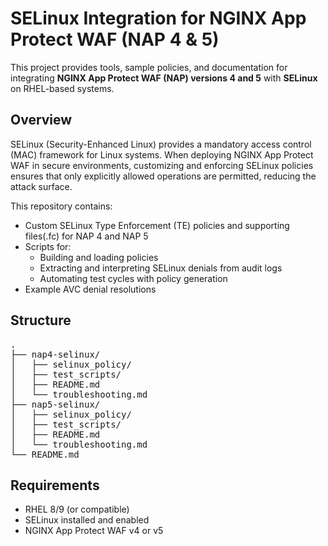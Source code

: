# SELinux Integration for NGINX App Protect WAF (NAP 4 & 5)

This project provides tools, sample policies, and documentation for integrating **NGINX App Protect WAF (NAP) versions 4 and 5** with **SELinux** on RHEL-based systems.

## Overview

SELinux (Security-Enhanced Linux) provides a mandatory access control (MAC) framework for Linux systems. When deploying NGINX App Protect WAF in secure environments, customizing and enforcing SELinux policies ensures that only explicitly allowed operations are permitted, reducing the attack surface.

This repository contains:
- Custom SELinux Type Enforcement (TE) policies and supporting files(.fc) for NAP 4 and NAP 5
- Scripts for:
  - Building and loading policies
  - Extracting and interpreting SELinux denials from audit logs
  - Automating test cycles with policy generation
- Example AVC denial resolutions

##  Structure
<pre>
.
├── nap4-selinux/
│   ├── selinux_policy/
│   ├── test_scripts/
│   ├── README.md
│   └── troubleshooting.md
├── nap5-selinux/
│   ├── selinux_policy/
│   ├── test_scripts/
│   ├── README.md
│   └── troubleshooting.md
└── README.md
</pre>

## Requirements

-   RHEL 8/9 (or compatible)
-   SELinux installed and enabled
-   NGINX App Protect WAF v4 or v5

